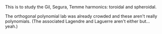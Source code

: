 
This is to study the Gil, Segura, Temme harmonics: toroidal and spheroidal.

The orthogonal polynomial lab was already crowded and these aren't really polynomials.
(The associated Lagendre and Laguerre aren't either but... yeah.)
